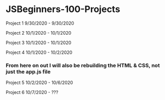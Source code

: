 # JSBeginners-100-Projects

Project 1 9/30/2020 - 9/30/2020

Project 2 10/1/2020 - 10/1/2020

Project 3 10/1/2020 - 10/1/2020

Project 4 10/1/2020 - 10/2/2020

### From here on out I will also be rebuilding the HTML & CSS, not just the app.js file

Project 5 10/2/2020 - 10/6/2020

Project 6 10/7/2020 - ???
